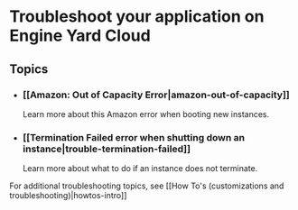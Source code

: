# Troubleshoot your application on Engine Yard Cloud

## Topics

* ### [[Amazon: Out of Capacity Error|amazon-out-of-capacity]]
  Learn more about this Amazon error when booting new instances.

* ### [[Termination Failed error when shutting down an instance|trouble-termination-failed]]
  Learn more about what to do if an instance does not terminate.

For additional troubleshooting topics, see [[How To's (customizations and troubleshooting)|howtos-intro]]
